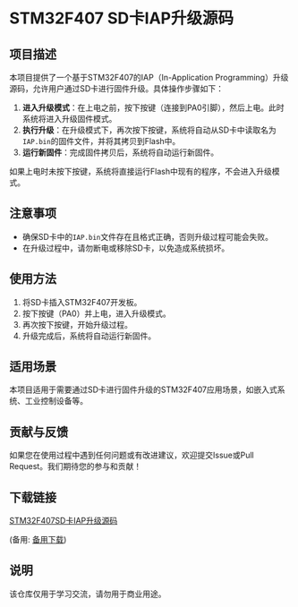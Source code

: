 # STM32F407 SD卡IAP升级源码

## 项目描述

本项目提供了一个基于STM32F407的IAP（In-Application Programming）升级源码，允许用户通过SD卡进行固件升级。具体操作步骤如下：

1. **进入升级模式**：在上电之前，按下按键（连接到PA0引脚），然后上电。此时系统将进入升级固件模式。
2. **执行升级**：在升级模式下，再次按下按键，系统将自动从SD卡中读取名为`IAP.bin`的固件文件，并将其拷贝到Flash中。
3. **运行新固件**：完成固件拷贝后，系统将自动运行新固件。

如果上电时未按下按键，系统将直接运行Flash中现有的程序，不会进入升级模式。

## 注意事项

- 确保SD卡中的`IAP.bin`文件存在且格式正确，否则升级过程可能会失败。
- 在升级过程中，请勿断电或移除SD卡，以免造成系统损坏。

## 使用方法

1. 将SD卡插入STM32F407开发板。
2. 按下按键（PA0）并上电，进入升级模式。
3. 再次按下按键，开始升级过程。
4. 升级完成后，系统将自动运行新固件。

## 适用场景

本项目适用于需要通过SD卡进行固件升级的STM32F407应用场景，如嵌入式系统、工业控制设备等。

## 贡献与反馈

如果您在使用过程中遇到任何问题或有改进建议，欢迎提交Issue或Pull Request。我们期待您的参与和贡献！

## 下载链接
[STM32F407SD卡IAP升级源码](https://pan.quark.cn/s/f02930f34e44) 

(备用: [备用下载](https://pan.baidu.com/s/1n38NbZW19_jkLy2KaIJlgw?pwd=1234))

## 说明

该仓库仅用于学习交流，请勿用于商业用途。
